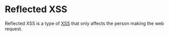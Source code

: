 # Reflected XSS

Reflected XSS is a type of [XSS](XSS.md) that only affects the person making the web request.